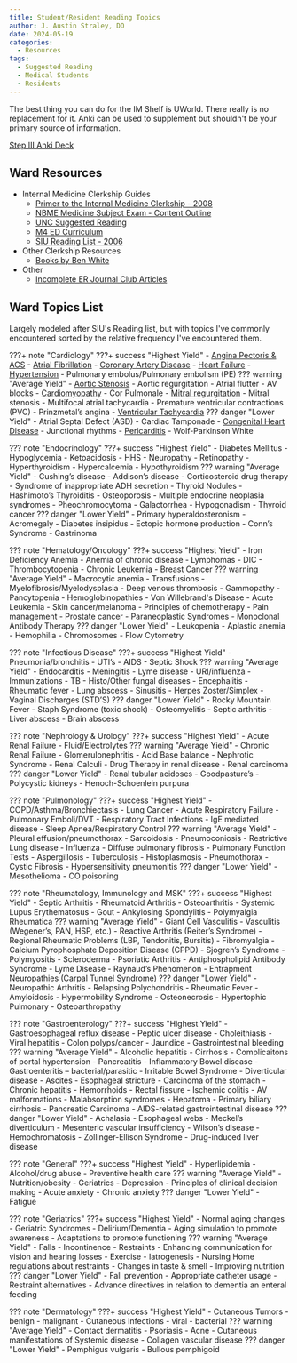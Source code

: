 ```yaml
---
title: Student/Resident Reading Topics
author: J. Austin Straley, DO
date: 2024-05-19
categories:
  - Resources
tags:
  - Suggested Reading
  - Medical Students
  - Residents
---
```


The best thing you can do for the IM Shelf is UWorld. There really is no replacement for it. Anki can be used to supplement but shouldn't be your primary source of information.

[Step III Anki Deck][8]

## Ward Resources

- Internal Medicine Clerkship Guides
    - [Primer to the Internal Medicine Clerkship - 2008][1]
    - [NBME Medicine Subject Exam - Content Outline][6]
    - [UNC Suggested Reading][2]
    - [M4 ED Curriculum][4]
    - [SIU Reading List - 2006][3]
- Other Clerkship Resources
    - [Books by Ben White][7]
- Other
    - [Incomplete ER Journal Club Articles][5]

## Ward Topics List

Largely modeled after SIU's Reading list, but with topics I've commonly encountered sorted by the relative frequency I've encountered them.

???+ note "Cardiology"
    ???+ success "Highest Yield"
        - [Angina Pectoris & ACS](/im-guide/cards/chest-pain)
        - [Atrial Fibrillation](/fellowship-guide/topics/ep/atrial-fibrillation)
        - [Coronary Artery Disease](/im-guide/cards/cad/index)
        - [Heart Failure](/im-guide/cards/heart-failure/basics-hf)
        - [Hypertension](/im-guide/cards/hypertension)
        - Pulmonary embolus/Pulmonary embolism (PE)
    ??? warning "Average Yield"
        - [Aortic Stenosis](/im-guide/cards/vhd/as)
        - Aortic regurgitation
        - Atrial flutter
        - AV blocks
        - [Cardiomyopathy](/im-guide/cards/nicm/hcm)
        - Cor Pulmonale
        - [Mitral regurgitation](/im-guide/cards/vhd/mr)
        - Mitral stenosis
        - Multifocal atrial tachycardia
        - Premature ventricular contractions (PVC)
        - Prinzmetal’s angina
        - [Ventricular Tachycardia](/fellowship-guide/topics/ep/vt_vf)
    ??? danger "Lower Yield"
        - Atrial Septal Defect (ASD)
        - Cardiac Tamponade
        - [Congenital Heart Disease](/im-guide/cards/congenital-heart-disease)
        - Junctional rhythms
        - [Pericarditis](/im-guide/cards/pericardial-disease)
        - Wolf-Parkinson White

??? note "Endocrinology"
    ???+ success "Highest Yield"
        - Diabetes Mellitus
            - Hypoglycemia
            - Ketoacidosis
            - HHS
            - Neuropathy
            - Retinopathy
        - Hyperthyroidism
        - Hypercalcemia
        - Hypothyroidism
    ??? warning "Average Yield"
        - Cushing’s disease
        - Addison’s disease
        - Corticosteroid drug therapy
        - Syndrome of inappropriate ADH secretion
        - Thyroid Nodules
        - Hashimoto’s Thyroiditis
        - Osteoporosis
        - Multiple endocrine neoplasia syndromes
        - Pheochromocytoma
        - Galactorrhea
        - Hypogonadism
        - Thyroid cancer
    ??? danger "Lower Yield"
        - Primary hyperaldosteronism
        - Acromegaly
        - Diabetes insipidus
        - Ectopic hormone production
        - Conn’s Syndrome
        - Gastrinoma

??? note "Hematology/Oncology"
    ???+ success "Highest Yield"
        - Iron Deficiency Anemia
        - Anemia of chronic disease
        - Lymphomas
        - DIC
        - Thrombocytopenia
        - Chronic Leukemia
        - Breast Cancer
    ??? warning "Average Yield"
        - Macrocytic anemia
        - Transfusions
        - Myelofibrosis/Myelodysplasia
        - Deep venous thrombosis
        - Gammopathy
        - Pancytopenia
        - Hemoglobinopathies
        - Von Willebrand's Disease
        - Acute Leukemia
        - Skin cancer/melanoma
        - Principles of chemotherapy
        - Pain management
        - Prostate cancer
        - Paraneoplastic Syndromes
        - Monoclonal Antibody Therapy
    ??? danger "Lower Yield"
        - Leukopenia
        - Aplastic anemia
        - Hemophilia
        - Chromosomes
        - Flow Cytometry

??? note "Infectious Disease"
    ???+ success "Highest Yield"
        - Pneumonia/bronchitis
        - UTI’s
        - AIDS
        - Septic Shock
    ??? warning "Average Yield"
        - Endocarditis
        - Meningitis
        - Lyme disease
        - URI/influenza
        - Immunizations
        - TB
        - Histo/Other fungal diseases
        - Encephalitis
        - Rheumatic fever
        - Lung abscess
        - Sinusitis
        - Herpes Zoster/Simplex
        - Vaginal Discharges (STD’S)
    ??? danger "Lower Yield"
        - Rocky Mountain Fever
        - Staph Syndrome (toxic shock)
        - Osteomyelitis
        - Septic arthritis
        - Liver abscess
        - Brain abscess

??? note "Nephrology & Urology"
    ???+ success "Highest Yield"
        - Acute Renal Failure
        - Fluid/Electrolytes
    ??? warning "Average Yield"
        - Chronic Renal Failure
        - Glomerulonephritis
        - Acid Base balance
        - Nephrotic Syndrome
        - Renal Calculi
        - Drug Therapy in renal disease
        - Renal carcinoma
    ??? danger "Lower Yield"
        - Renal tubular acidoses
        - Goodpasture’s
        - Polycystic kidneys
        - Henoch-Schoenlein purpura

??? note "Pulmonology"
    ???+ success "Highest Yield"
        - COPD/Asthma/Bronchiectasis
        - Lung Cancer
        - Acute Respiratory Failure
        - Pulmonary Emboli/DVT
        - Respiratory Tract Infections
        - IgE mediated disease
        - Sleep Apnea/Respiratory Control
    ??? warning "Average Yield"
        - Pleural effusion/pneumothorax
        - Sarcoidosis
        - Pneumoconiosis
        - Restrictive Lung disease
        - Influenza
        - Diffuse pulmonary fibrosis
        - Pulmonary Function Tests
        - Aspergillosis
        - Tuberculosis
        - Histoplasmosis
        - Pneumothorax
        - Cystic Fibrosis
        - Hypersensitivity pneumonitis
    ??? danger "Lower Yield"
        - Mesothelioma
        - CO poisoning

??? note "Rheumatology, Immunology and MSK"
    ???+ success "Highest Yield"
        - Septic Arthritis
        - Rheumatoid Arthritis
        - Osteoarthritis
        - Systemic Lupus Erythematosus
        - Gout
        - Ankylosing Spondylitis
        - Polymyalgia Rheumatica
    ??? warning "Average Yield"
        - Giant Cell Vasculitis
        - Vasculitis (Wegener’s, PAN, HSP, etc.)
        - Reactive Arthritis (Reiter’s Syndrome)
        - Regional Rheumatic Problems (LBP, Tendonitis, Bursitis)
        - Fibromyalgia
        - Calcium Pyrophosphate Deposition Disease (CPPD)
        - Sjogren’s Syndrome
        - Polymyositis
        - Scleroderma
        - Psoriatic Arthritis
        - Antiphospholipid Antibody Syndrome
        - Lyme Disease
        - Raynaud’s Phenomenon
        - Entrapment Neuropathies (Carpal Tunnel Syndrome)
    ??? danger "Lower Yield"
        - Neuropathic Arthritis
        - Relapsing Polychondritis
        - Rheumatic Fever
        - Amyloidosis
        - Hypermobility Syndrome
        - Osteonecrosis
        - Hypertophic Pulmonary
        - Osteoarthropathy

??? note "Gastroenterology"
    ???+ success "Highest Yield"
        - Gastroesophageal reflux disease
        - Peptic ulcer disease
        - Choleithiasis
        - Viral hepatitis
        - Colon polyps/cancer
        - Jaundice
        - Gastrointestinal bleeding
    ??? warning "Average Yield"
        - Alcoholic hepatitis
        - Cirrhosis
        - Complicaitons of portal hypertension
        - Pancreatitis
        - Inflammatory Bowel disease
        - Gastroenteritis – bacterial/parasitic
        - Irritable Bowel Syndrome
        - Diverticular disease
        - Ascites
        - Esophageal stricture
        - Carcinoma of the stomach
        - Chronic hepatitis
        - Hemorrhoids
        - Rectal fissure
        - Ischemic colitis
        - AV malformations
        - Malabsorption syndromes
        - Hepatoma
        - Primary biliary cirrhosis
        - Pancreatic Carcinoma
        - AIDS-related gastrointestinal disease
    ??? danger "Lower Yield"
        - Achalasia
        - Esophageal webs
        - Meckel’s diverticulum
        - Mesenteric vascular insufficiency
        - Wilson’s disease
        - Hemochromatosis
        - Zollinger-Ellison Syndrome
        - Drug-induced liver disease

??? note "General"
    ???+ success "Highest Yield"
        - Hyperlipidemia
        - Alcohol/drug abuse
        - Preventive health care
    ??? warning "Average Yield"
        - Nutrition/obesity
        - Geriatrics
        - Depression
        - Principles of clinical decision making
        - Acute anxiety
        - Chronic anxiety
    ??? danger "Lower Yield"
        - Fatigue

??? note "Geriatrics"
    ???+ success "Highest Yield"
        - Normal aging changes
        - Geriatric Syndromes
        - Delirium/Dementia
        - Aging simulation to promote awareness
        - Adaptations to promote functioning
    ??? warning "Average Yield"
        - Falls
        - Incontinence
        - Restraints
        - Enhancing communication for vision and hearing losses
        - Exercise
        - Iatrogenesis
        - Nursing Home regulations about restraints
        - Changes in taste & smell
        - Improving nutrition
    ??? danger "Lower Yield"
        - Fall prevention
        - Appropriate catheter usage
        - Restraint alternatives
        - Advance directives in relation to dementia an enteral feeding

??? note "Dermatology"
    ???+ success "Highest Yield"
        - Cutaneous Tumors
            - benign
            - malignant
        - Cutaneous Infections
            - viral
            - bacterial
    ??? warning "Average Yield"
        - Contact dermatitis
        - Psoriasis
        - Acne
        - Cutaneous manifestations of Systemic disease
        - Collagen vascular disease
    ??? danger "Lower Yield"
        - Pemphigus vulgaris
        - Bullous pemphigoid

[1]: https://www.med.unc.edu/medclerk/wp-content/uploads/sites/877/2018/10/Primer2ndEd.pdf
[2]: https://www.med.unc.edu/medclerk/resources/suggested-reading-topics/
[3]: https://www.med.unc.edu/medclerk/wp-content/uploads/sites/877/2018/10/SIUreadinglist.pdf
[4]: https://www.saem.org/about-saem/academies-interest-groups-affiliates2/cdem/for-students/online-education/m4-curriculum
[5]: https://wikem.org/wiki/Category:Incomplete_Journal_Club_Articles
[6]: https://www.nbme.org/subject-exams/clinical-science/medicine
[7]: https://www.benwhite.com/medicine/best-books-for-elective-rotations-and-sub-internships/
[8]: https://www.reddit.com/r/medicalschoolanki/comments/97ssh3/wiwa_deck_for_step_ii_ck_reupload/
